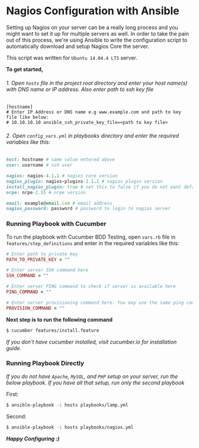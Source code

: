 # Nagios Configuration with Ansible
Setting up Nagios on your server can be a really long process and you might want to set it up for multiple servers as well. In order to take the pain out of this process, we're using Ansible to write the configuration script to automatically download and setup Nagios Core the server.

This script was written for `Ubuntu 14.04.4 LTS` server.

**To get started,**
###### 1. Open `hosts` file in the project root directory and enter your host name(s) with DNS name or IP address. Also enter path to ssh key file

```
[hostname]
# Enter IP Address or DNS name e.g www.example.com and path to key file like below:
# 10.10.10.10 ansible_ssh_private_key_file=<path to key file>
```
###### 2. Open `config_vars.yml` in playbooks directory and enter the required variables like this:
```ruby
host: hostname # same value entered above 
user: username # ssh user

nagios: nagios-4.1.1 # nagios core version
nagios_plugin: nagios-plugins-2.1.1 # nagios plugin version
install_nagios_plugin: true # set this to false if you do not want default nagios plugins installed
nrpe: nrpe-2.15 # nrpe version

email: example@email.com # email address
nagios_password: password # password to login to nagios server
```

### Running Playbook with Cucumber
To run the playbook with Cucumber BDD Testing, open `vars.rb` file in `features/step_definitions` and enter in the required variables like this:
```ruby
# Enter path to private key
PATH_TO_PRIVATE_KEY = ""

# Enter server SSH command here
SSH_COMMAND = ""

# Enter server PING command to check if server is available here
PING_COMMAND = ""

# Enter server provisioning command here. You may use the same ping command above
PROVISION_COMMAND = ""
```

**Next step is to run the following command**
```sh
$ cucumber features/install.feature
```
*If you don't have cucumber installed, visit cucumber.io for installation guide.*

### Running Playbook Directly

*If you do not have `Apache`, `MySQL`, and `PHP` setup on your server, run the below playbook. If you have all that setup, run only the second playbook*

First:
```sh
$ ansible-playbook -i hosts playbooks/lamp.yml
```
Second:
```sh
$ ansible-playbook -i hosts playbooks/nagios.yml
```

***Happy Configuring :)***

